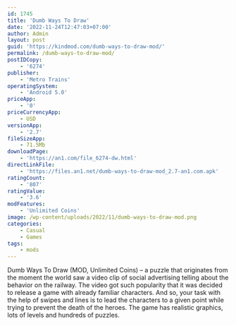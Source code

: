 ```yaml
---
id: 1745
title: 'Dumb Ways To Draw'
date: '2022-11-24T12:47:03+07:00'
author: Admin
layout: post
guid: 'https://kindmod.com/dumb-ways-to-draw-mod/'
permalink: /dumb-ways-to-draw-mod/
postIDCopy:
    - '6274'
publisher:
    - 'Metro Trains'
operatingSystem:
    - 'Android 5.0'
priceApp:
    - '0'
priceCurrencyApp:
    - USD
versionApp:
    - '2.7'
fileSizeApp:
    - 71.5Mb
downloadPage:
    - 'https://an1.com/file_6274-dw.html'
directLinkFile:
    - 'https://files.an1.net/dumb-ways-to-draw-mod_2.7-an1.com.apk'
ratingCount:
    - '807'
ratingValue:
    - '3.6'
modFeatures:
    - 'Unlimited Coins'
image: /wp-content/uploads/2022/11/dumb-ways-to-draw-mod.png
categories:
    - Casual
    - Games
tags:
    - mods
---
```


Dumb Ways To Draw (MOD, Unlimited Coins) – a puzzle that originates from the moment the world saw a video clip of social advertising telling about the behavior on the railway. The video got such popularity that it was decided to release a game with already familiar characters. And so, your task with the help of swipes and lines is to lead the characters to a given point while trying to prevent the death of the heroes. The game has realistic graphics, lots of levels and hundreds of puzzles.